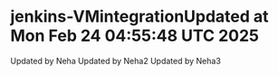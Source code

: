 # jenkins-VMintegrationUpdated at Mon Feb 24 04:55:48 UTC 2025
Updated by Neha
Updated by Neha2
Updated by Neha3
